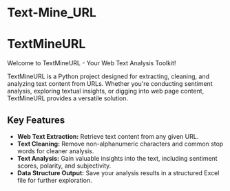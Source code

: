# Text-Mine_URL
# TextMineURL

Welcome to TextMineURL - Your Web Text Analysis Toolkit!

TextMineURL is a Python project designed for extracting, cleaning, and analyzing text content from URLs.
Whether you're conducting sentiment analysis, exploring textual insights, or digging into web page content, TextMineURL provides a versatile solution.

## Key Features

- **Web Text Extraction:** Retrieve text content from any given URL.
- **Text Cleaning:** Remove non-alphanumeric characters and common stop words for cleaner analysis.
- **Text Analysis:** Gain valuable insights into the text, including sentiment scores, polarity, and subjectivity.
- **Data Structure Output:** Save your analysis results in a structured Excel file for further exploration.
